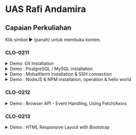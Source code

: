 # UAS Rafi Andamira

## Capaian Perkuliahan

Klik simbol ▶ (panah) untuk membuka konten.

### CLO-0211

<details>
<summary>Demo: Git Installation</summary>

![Image: Git Installation](git.png)

</details>

<details>
<summary>Demo : PostgreSQL / MySQL installation</summary>

<i>Saya menggunakan MySQL.</i>

![Image: mysql Installation](mysql.png)

</details>

<details>
<summary>Demo : MobaXterm installation & SSH connection</summary>

![Image: SSH Connection](mobaxterm.png)

</details>

<details>
<summary>Demo : NodeJS & NPM installation, operation & hello world</summary>

![Image: Node](nodejs,npminstal.png)

</details>

### CLO-0212

<details>
<summary>Demo : Browser API - Event Handling, Using Fetch/Axios</summary>

![Image: API](https://github.com/andamira16/IF215007-IF215008/blob/main/UAS/API%20FetchAxios.png)

</details>

### CLO-0213

<details>
<summary>Demo : HTML Responsive Layout with Bootstrap</summary>

![Image: Domain](CLO 3.png)

</details>

